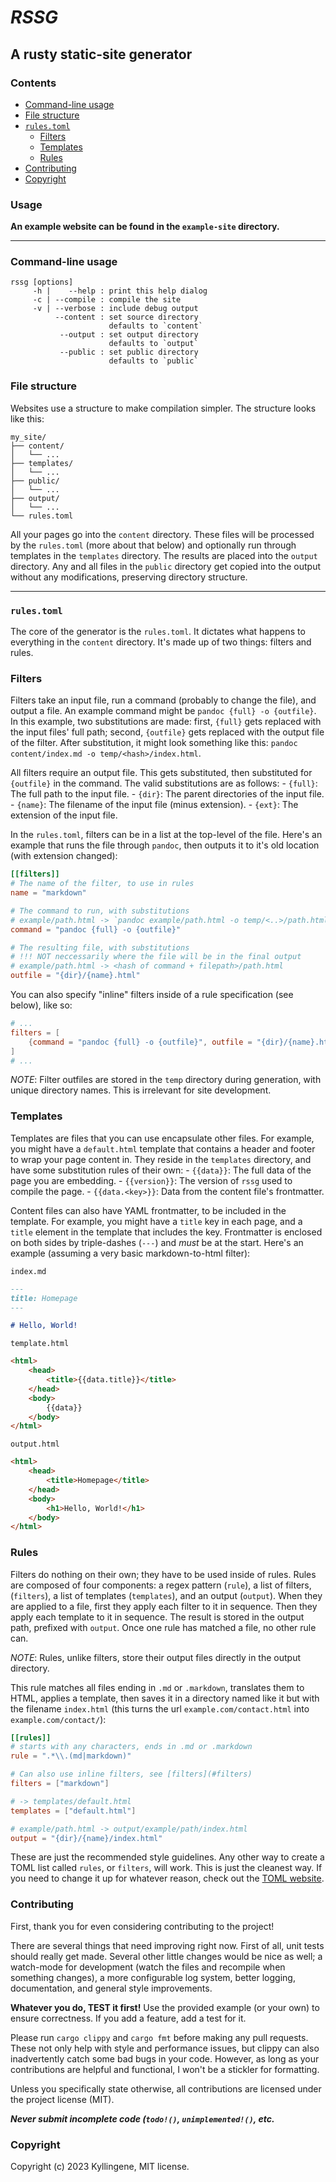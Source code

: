 # *RSSG*
## A rusty static-site generator

### Contents

 - [Command-line usage](#command-line-usage)
 - [File structure](#file-structure)
 - [`rules.toml`](#rulestoml)
    - [Filters](#filters)
    - [Templates](#templates)
    - [Rules](#rules)
 - [Contributing](#contributing)
 - [Copyright](#copyright)

### Usage

**An example website can be found in the `example-site` directory.**

---

### Command-line usage

```
rssg [options]
     -h |    --help : print this help dialog
     -c | --compile : compile the site
     -v | --verbose : include debug output
          --content : set source directory
                      defaults to `content`
           --output : set output directory
                      defaults to `output`
           --public : set public directory
                      defaults to `public`
```

### File structure
Websites use a structure to make compilation simpler. The structure looks like 
this:
```
my_site/
├── content/
│   └── ...
├── templates/
│   └── ...
├── public/
│   └── ...
├── output/
│   └── ...
└── rules.toml
```

All your pages go into the `content` directory. These files will be processed 
by the `rules.toml` (more about that below) and optionally run through 
templates in the `templates` directory. The results are placed into the 
`output` directory. Any and all files in the `public` directory get copied into 
the output without any modifications, preserving directory structure.

---

### `rules.toml`

The core of the generator is the `rules.toml`. It dictates what happens to 
everything in the `content` directory. It's made up of two things: filters and 
rules.

### Filters

Filters take an input file, run a command (probably to change the file), and 
output a file. An example command might be `pandoc {full} -o {outfile}`. In 
this example, two substitutions are made: first, `{full}` gets replaced with 
the input files' full path; second, `{outfile}` gets replaced with the output 
file of the filter. After substitution, it might look something like this: 
`pandoc content/index.md -o temp/<hash>/index.html`.

All filters require an output file. This gets substituted, then substituted for 
`{outfile}` in the command. The valid substitutions are as follows:
    - `{full}`: The full path to the input file.
    - `{dir}`: The parent directories of the input file.
    - `{name}`: The filename of the input file (minus extension).
    - `{ext}`: The extension of the input file.

In the `rules.toml`, filters can be in a list at the top-level of the file. 
Here's an example that runs the file through `pandoc`, then outputs it to it's 
old location (with extension changed):
```toml
[[filters]]
# The name of the filter, to use in rules
name = "markdown"

# The command to run, with substitutions
# example/path.html -> `pandoc example/path.html -o temp/<..>/path.html`
command = "pandoc {full} -o {outfile}"

# The resulting file, with substitutions
# !!! NOT neccessarily where the file will be in the final output
# example/path.html -> <hash of command + filepath>/path.html
outfile = "{dir}/{name}.html"
```

You can also specify "inline" filters inside of a rule specification (see 
below), like so:
```toml
# ...
filters = [
    {command = "pandoc {full} -o {outfile}", outfile = "{dir}/{name}.html"}
]
# ...
```

*NOTE*: Filter outfiles are stored in the `temp` directory during generation, 
with unique directory names. This is irrelevant for site development.

### Templates

Templates are files that you can use encapsulate other files. For example, you 
might have a `default.html` template that contains a header and footer to wrap 
your page content in. They reside in the `templates` directory, and have some 
substitution rules of their own:
    - `{{data}}`: The full data of the page you are embedding.
    - `{{version}}`: The version of `rssg` used to compile the page.
    - `{{data.<key>}}`: Data from the content file's frontmatter.

Content files can also have YAML frontmatter, to be included in the template. 
For example, you might have a `title` key in each page, and a `title` element 
in the template that includes the key. Frontmatter is enclosed on both sides by 
triple-dashes (`---`) and *must* be at the start. Here's an example (assuming a 
very basic markdown-to-html filter):

`index.md`
```md
---
title: Homepage
---

# Hello, World!
```

`template.html`
```html
<html>
    <head>
        <title>{{data.title}}</title>
    </head>
    <body>
        {{data}}
    </body>
</html>
```

`output.html`
```html
<html>
    <head>
        <title>Homepage</title>
    </head>
    <body>
        <h1>Hello, World!</h1>
    </body>
</html>
```

### Rules

Filters do nothing on their own; they have to be used inside of rules. Rules 
are composed of four components: a regex pattern (`rule`), a list of filters, 
(`filters`), a list of templates (`templates`), and an output (`output`). When 
they are applied to a file, first they apply each filter to it in sequence. 
Then they apply each template to it in sequence. The result is stored in the 
output path, prefixed with `output`. Once one rule has matched a file, no other 
rule can.

*NOTE*: Rules, unlike filters, store their output files directly in the output 
directory.

This rule matches all files ending in `.md` or `.markdown`, translates them to 
HTML, applies a template, then saves it in a directory named like it but with 
the filename `index.html` (this turns the url `example.com/contact.html` into 
`example.com/contact/`):
```toml
[[rules]]
# starts with any characters, ends in .md or .markdown
rule = ".*\\.(md|markdown)"

# Can also use inline filters, see [filters](#filters)
filters = ["markdown"]

# -> templates/default.html
templates = ["default.html"]

# example/path.html -> output/example/path/index.html
output = "{dir}/{name}/index.html"
```

These are just the recommended style guidelines. Any other way to create a TOML 
list called `rules`, or `filters`, will work. This is just the 
cleanest way. If you need to change it up for whatever reason, check out the
[TOML website](https://toml.io).

### Contributing

First, thank you for even considering contributing to the project!

There are several things that need improving right now. First of all, unit
tests should really get made. Several other little changes would be nice as
well; a watch-mode for development (watch the files and recompile when
something changes), a more configurable log system, better logging,
documentation, and general style improvements.

**Whatever you do, TEST it first!** Use the provided example (or your own) to
ensure correctness. If you add a feature, add a test for it.

Please run `cargo clippy` and `cargo fmt` before making any pull requests. These
not only help with style and performance issues, but clippy can also
inadvertently catch some bad bugs in your code. However, as long as your
contributions are helpful and functional, I won't be a stickler for formatting.

Unless you specifically state otherwise, all contributions are licensed under the
project license (MIT).

***Never submit incomplete code (`todo!()`, `unimplemented!()`, etc.***

### Copyright

Copyright (c) 2023 Kyllingene, MIT license.